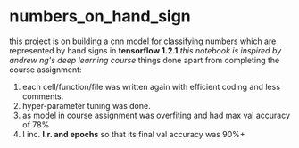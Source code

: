 # numbers_on_hand_sign
this project is on building a cnn model  for classifying numbers which are represented by hand signs
in **tensorflow 1.2.1**.*this notebook is inspired by andrew ng's deep learning course*
things done apart from completing the course assignment:
1. each cell/function/file was written again with efficient coding and less comments.
2. hyper-parameter tuning was done.
3. as model in course assignment was overfiting and had max val accuracy of 78%
4. I inc. **l.r. and epochs** so that its final val accuracy was 90%+
